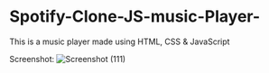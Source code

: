 # Spotify-Clone-JS-music-Player-
This is a music player made using HTML, CSS &amp; JavaScript


Screenshot:
![Screenshot (111)](https://user-images.githubusercontent.com/94559623/209380647-eaaa0f96-1100-4878-bb2d-bb64045e0194.png)
